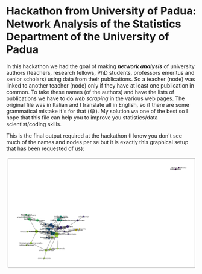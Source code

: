 # Hackathon from University of Padua: Network Analysis of the Statistics Department of the University of Padua
In this hackathon we had the goal of making ***network analysis*** of university authors (teachers, research fellows, PhD students, professors emeritus and senior scholars) using data from their publications. So a teacher (node) was linked to another teacher (node) only if they have at least one publication in common.
To take these names (of the authors) and have the lists of publications we have to do *web scraping* in the various web pages.
The original file was in Italian and I translate all in English, so if there are some grammatical mistake it's for that (😂).
My solution wa one of the best so I hope that this file can help you to improve you statistics/data scientist/coding skills.

This is the final output required at the hackathon (I know you don't see much of the names and nodes per se but it is exactly this graphical setup that has been requested of us):

![Figure 1](https://github.com/alefabris/hackathon-network-analysis-statistics-department/blob/main/network.png)
